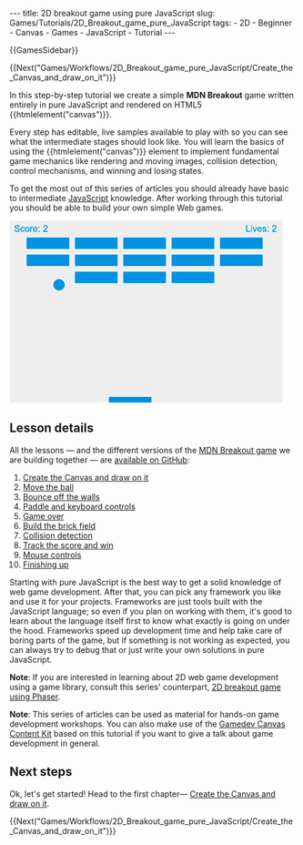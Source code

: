 --- title: 2D breakout game using pure JavaScript slug: Games/Tutorials/2D\_Breakout\_game\_pure\_JavaScript tags: - 2D - Beginner - Canvas - Games - JavaScript - Tutorial ---

{{GamesSidebar}}

{{Next("Games/Workflows/2D\_Breakout\_game\_pure\_JavaScript/Create\_the\_Canvas\_and\_draw\_on\_it")}}

In this step-by-step tutorial we create a simple **MDN Breakout** game written entirely in pure JavaScript and rendered on HTML5 {{htmlelement("canvas")}}.

Every step has editable, live samples available to play with so you can see what the intermediate stages should look like. You will learn the basics of using the {{htmlelement("canvas")}} element to implement fundamental game mechanics like rendering and moving images, collision detection, control mechanisms, and winning and losing states.

To get the most out of this series of articles you should already have basic to intermediate [JavaScript](/en-US/docs/Learn/Getting_started_with_the_web/JavaScript_basics) knowledge. After working through this tutorial you should be able to build your own simple Web games.

![Gameplay screen from the game MDN Breakout where you can use your paddle to bounce the ball and destroy the brick field, with keeping the score and lives.](mdn-breakout-gameplay.png)

Lesson details
--------------

All the lessons — and the different versions of the [MDN Breakout game](https://breakout.enclavegames.com/lesson10.html) we are building together — are [available on GitHub](https://github.com/end3r/Canvas-gamedev-workshop):

1.  [Create the Canvas and draw on it](/en-US/docs/Games/Tutorials/2D_Breakout_game_pure_JavaScript/Create_the_Canvas_and_draw_on_it)
2.  [Move the ball](/en-US/docs/Games/Tutorials/2D_Breakout_game_pure_JavaScript/Move_the_ball)
3.  [Bounce off the walls](/en-US/docs/Games/Tutorials/2D_Breakout_game_pure_JavaScript/Bounce_off_the_walls)
4.  [Paddle and keyboard controls](/en-US/docs/Games/Tutorials/2D_Breakout_game_pure_JavaScript/Paddle_and_keyboard_controls)
5.  [Game over](/en-US/docs/Games/Tutorials/2D_Breakout_game_pure_JavaScript/Game_over)
6.  [Build the brick field](/en-US/docs/Games/Tutorials/2D_Breakout_game_pure_JavaScript/Build_the_brick_field)
7.  [Collision detection](/en-US/docs/Games/Tutorials/2D_Breakout_game_pure_JavaScript/Collision_detection)
8.  [Track the score and win](/en-US/docs/Games/Tutorials/2D_Breakout_game_pure_JavaScript/Track_the_score_and_win)
9.  [Mouse controls](/en-US/docs/Games/Tutorials/2D_Breakout_game_pure_JavaScript/Mouse_controls)
10. [Finishing up](/en-US/docs/Games/Tutorials/2D_Breakout_game_pure_JavaScript/Finishing_up)

Starting with pure JavaScript is the best way to get a solid knowledge of web game development. After that, you can pick any framework you like and use it for your projects. Frameworks are just tools built with the JavaScript language; so even if you plan on working with them, it's good to learn about the language itself first to know what exactly is going on under the hood. Frameworks speed up development time and help take care of boring parts of the game, but if something is not working as expected, you can always try to debug that or just write your own solutions in pure JavaScript.

**Note**: If you are interested in learning about 2D web game development using a game library, consult this series' counterpart, [2D breakout game using Phaser](/en-US/docs/Games/Tutorials/2D_breakout_game_Phaser).

**Note**: This series of articles can be used as material for hands-on game development workshops. You can also make use of the [Gamedev Canvas Content Kit](https://github.com/end3r/Gamedev-Canvas-Content-Kit) based on this tutorial if you want to give a talk about game development in general.

Next steps
----------

Ok, let's get started! Head to the first chapter— [Create the Canvas and draw on it](/en-US/docs/Games/Tutorials/2D_Breakout_game_pure_JavaScript/Create_the_Canvas_and_draw_on_it).

{{Next("Games/Workflows/2D\_Breakout\_game\_pure\_JavaScript/Create\_the\_Canvas\_and\_draw\_on\_it")}} 
